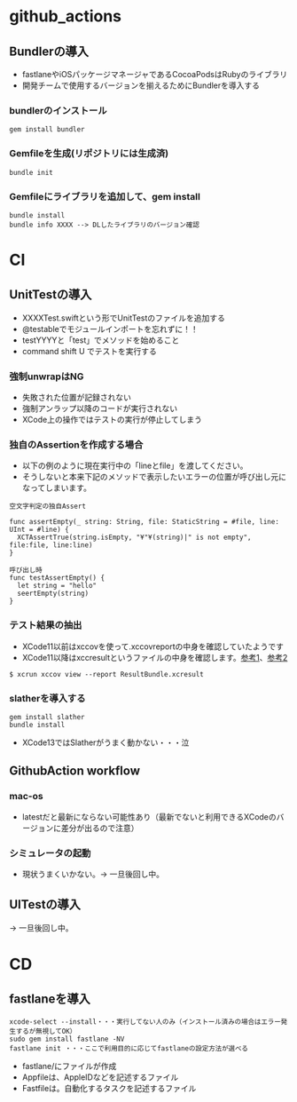 # github_actions

## Bundlerの導入
- fastlaneやiOSパッケージマネージャであるCocoaPodsはRubyのライブラリ
- 開発チームで使用するバージョンを揃えるためにBundlerを導入する

### bundlerのインストール
```
gem install bundler
```

### Gemfileを生成(リポジトリには生成済)
```
bundle init
```

### Gemfileにライブラリを追加して、gem install
```
bundle install
bundle info XXXX --> DLしたライブラリのバージョン確認
```
# CI
## UnitTestの導入
- XXXXTest.swiftという形でUnitTestのファイルを追加する
- @testableでモジュールインポートを忘れずに！！
- testYYYYと「test」でメソッドを始めること
- command shift U でテストを実行する

### 強制unwrapはNG
- 失敗された位置が記録されない
- 強制アンラップ以降のコードが実行されない
- XCode上の操作ではテストの実行が停止してしまう

### 独自のAssertionを作成する場合
- 以下の例のように現在実行中の「lineとfile」を渡してください。
- そうしないと本来下記のメソッドで表示したいエラーの位置が呼び出し元になってしまいます。

```
空文字判定の独自Assert

func assertEmpty(_ string: String, file: StaticString = #file, line: UInt = #line) {
  XCTAssertTrue(string.isEmpty, "¥"¥(string)|" is not empty", file:file, line:line)
}

呼び出し時
func testAssertEmpty() {
  let string = "hello"
  seertEmpty(string)
}
```

### テスト結果の抽出
- XCode11以前はxccovを使って.xccovreportの中身を確認していたようです
- XCode11以降はxccresultというファイルの中身を確認します。[参考1](https://swet.dena.com/entry/2019/10/23/080000)、[参考2](https://engineering.mercari.com/blog/entry/20201218-61f7110851/)

```
$ xcrun xccov view --report ResultBundle.xcresult
```

### slatherを導入する

```
gem install slather
bundle install
```

- XCode13ではSlatherがうまく動かない・・・泣


## GithubAction workflow
### mac-os
- latestだと最新にならない可能性あり（最新でないと利用できるXCodeのバージョンに差分が出るので注意）

### シミュレータの起動
- 現状うまくいかない。-> 一旦後回し中。

## UITestの導入
-> 一旦後回し中。

# CD
## fastlaneを導入

```
xcode-select --install・・・実行してない人のみ（インストール済みの場合はエラー発生するが無視してOK）
sudo gem install fastlane -NV
fastlane init ・・・ここで利用目的に応じてfastlaneの設定方法が選べる
```
- fastlane/にファイルが作成
- Appfileは、AppleIDなどを記述するファイル
- Fastfileは。自動化するタスクを記述するファイル
